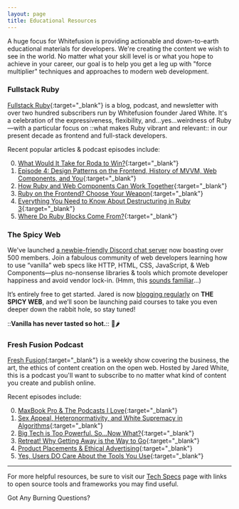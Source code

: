 ```yaml
---
layout: page
title: Educational Resources
---
```


A huge focus for Whitefusion is providing actionable and down-to-earth educational materials for developers. We're creating the content we wish to see in the world. No matter what your skill level is or what you hope to achieve in your career, our goal is to help you get a leg up with "force multiplier" techniques and approaches to modern web development.

### Fullstack Ruby

[Fullstack Ruby](https://www.fullstackruby.dev){:target="_blank"} is a blog, podcast, and newsletter with over two hundred subscribers run by Whitefusion founder Jared White. It's a celebration of the expressiveness, flexibility, and…yes…weirdness of Ruby—with a particular focus on ::what makes Ruby vibrant and relevant:: in our present decade as frontend and full-stack developers.

Recent popular articles & podcast episodes include:

0. [What Would It Take for Roda to Win?](https://www.fullstackruby.dev/fullstack-development/2022/06/03/what-would-it-take-for-roda-to-win/){:target="_blank"}
0. [Episode 4: Design Patterns on the Frontend, History of MVVM, Web Components, and You](https://www.fullstackruby.dev/podcast/4/){:target="_blank"}
0. [How Ruby and Web Components Can Work Together](https://www.fullstackruby.dev/fullstack-development/2022/01/04/how-ruby-web-components-work-together/){:target="_blank"}
0. [Ruby on the Frontend? Choose Your Weapon](https://www.fullstackruby.dev/frontend-development/2020/12/03/ruby-on-the-frontend/){:target="_blank"}
0. [Everything You Need to Know About Destructuring in Ruby 3](https://www.fullstackruby.dev/ruby-3-fundamentals/2021/01/06/everything-you-need-to-know-about-destructuring-in-ruby-3/){:target="_blank"}
0. [Where Do Ruby Blocks Come From?](https://www.fullstackruby.dev/syntax-and-metaprogramming/2020/11/19/where-do-blocks-come-from/){:target="_blank"}

### The Spicy Web

We've launched [a newbie-friendly Discord chat server](https://discord.com/invite/CUuYVH7Qa9) now boasting over 500 members. Join a fabulous community of web developers learning how to use “vanilla” web specs like HTTP, HTML, CSS, JavaScript, &amp; Web Components—plus no-nonsense libraries &amp; tools which promote developer happiness and avoid vendor lock-in. (Hmm, this [sounds familiar](/)…)

It’s entirely free to get started. Jared is now [blogging regularly](https://www.spicyweb.dev/blog) on **THE SPICY WEB**, and we’ll soon be launching paid courses to take you even deeper down the rabbit hole, so stay tuned!

::**Vanilla has never tasted so hot.**:: 🍦🌶

### Fresh Fusion Podcast

[Fresh Fusion](https://jaredwhite.com/podcast){:target="_blank"} is a weekly show covering the business, the art, the ethics of content creation on the open web. Hosted by Jared White, this is a podcast you'll want to subscribe to no matter what kind of content you create and publish online.

Recent episodes include:

0. [MaxBook Pro & The Podcasts I Love](https://jaredwhite.com/podcast/74/){:target="_blank"}
0. [Sex Appeal, Heteronormativity, and White Supremacy in Algorithms](https://jaredwhite.com/podcast/72/){:target="_blank"}
0. [Big Tech is Too Powerful. So…Now What?](https://jaredwhite.com/podcast/62/){:target="_blank"}
0. [Retreat! Why Getting Away is the Way to Go](https://jaredwhite.com/podcast/59/){:target="_blank"}
0. [Product Placements & Ethical Advertising](https://jaredwhite.com/podcast/58/){:target="_blank"}
0. [Yes, Users DO Care About the Tools You Use](https://jaredwhite.com/podcast/56/){:target="_blank"}

----

For more helpful resources, be sure to visit our [Tech Specs](/tech/) page with links to open source tools and frameworks you may find useful.

<sl-button variant="primary" size="large" pill onclick="document.querySelector('sl-dialog').show()">Got Any Burning Questions?</sl-button>
